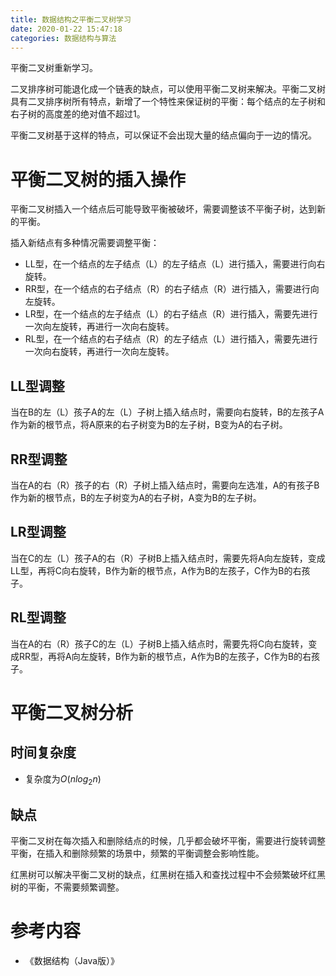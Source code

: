 ```yaml
---
title: 数据结构之平衡二叉树学习
date: 2020-01-22 15:47:18
categories: 数据结构与算法
---
```


 平衡二叉树重新学习。

<!--more-->

二叉排序树可能退化成一个链表的缺点，可以使用平衡二叉树来解决。平衡二叉树具有二叉排序树所有特点，新增了一个特性来保证树的平衡：每个结点的左子树和右子树的高度差的绝对值不超过1。

平衡二叉树基于这样的特点，可以保证不会出现大量的结点偏向于一边的情况。

# 平衡二叉树的插入操作

平衡二叉树插入一个结点后可能导致平衡被破坏，需要调整该不平衡子树，达到新的平衡。

插入新结点有多种情况需要调整平衡：

- LL型，在一个结点的左子结点（L）的左子结点（L）进行插入，需要进行向右旋转。
- RR型，在一个结点的右子结点（R）的右子结点（R）进行插入，需要进行向左旋转。
- LR型，在一个结点的左子结点（L）的右子结点（R）进行插入，需要先进行一次向左旋转，再进行一次向右旋转。
- RL型，在一个结点的右子结点（R）的左子结点（L）进行插入，需要先进行一次向右旋转，再进行一次向左旋转。

## LL型调整

当在B的左（L）孩子A的左（L）子树上插入结点时，需要向右旋转，B的左孩子A作为新的根节点，将A原来的右子树变为B的左子树，B变为A的右子树。

## RR型调整

当在A的右（R）孩子的右（R）子树上插入结点时，需要向左选准，A的有孩子B作为新的根节点，B的左子树变为A的右子树，A变为B的左子树。

## LR型调整

当在C的左（L）孩子A的右（R）子树B上插入结点时，需要先将A向左旋转，变成LL型，再将C向右旋转，B作为新的根节点，A作为B的左孩子，C作为B的右孩子。

## RL型调整

当在A的右（R）孩子C的左（L）子树B上插入结点时，需要先将C向右旋转，变成RR型，再将A向左旋转，B作为新的根节点，A作为B的左孩子，C作为B的右孩子。

# 平衡二叉树分析

## 时间复杂度

- 复杂度为$O(nlog_2n)$

## 缺点

平衡二叉树在每次插入和删除结点的时候，几乎都会破坏平衡，需要进行旋转调整平衡，在插入和删除频繁的场景中，频繁的平衡调整会影响性能。

红黑树可以解决平衡二叉树的缺点，红黑树在插入和查找过程中不会频繁破坏红黑树的平衡，不需要频繁调整。

# 参考内容

- 《数据结构（Java版）》